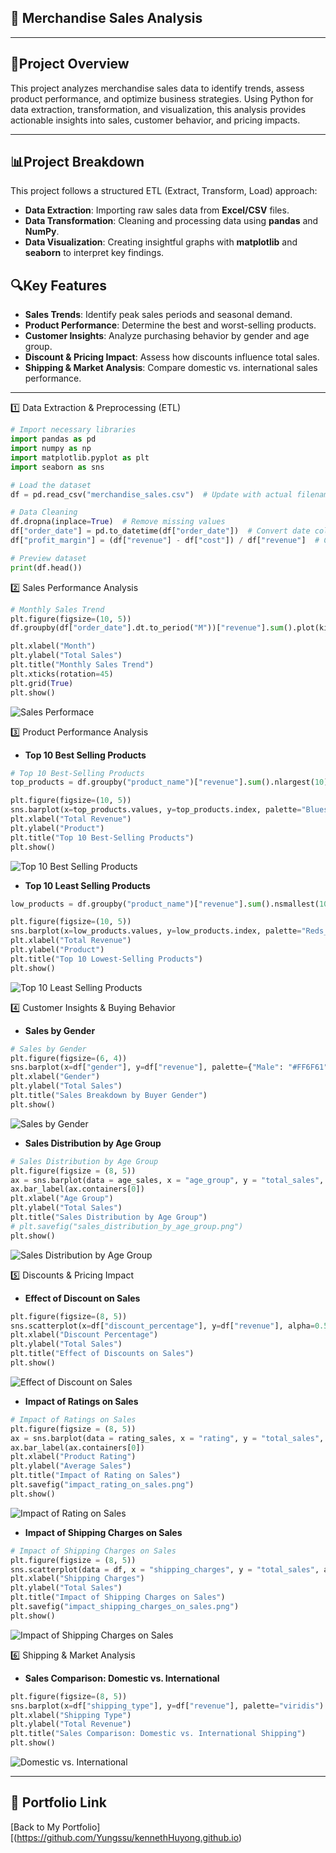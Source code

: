 ## 🛒 Merchandise Sales Analysis 
---
## 🧠Project Overview
This project analyzes merchandise sales data to identify trends, assess product performance, and optimize business strategies. Using Python for data extraction, transformation, and visualization, this analysis provides actionable insights into sales, customer behavior, and pricing impacts.

---
## 📊Project Breakdown
This project follows a structured ETL (Extract, Transform, Load) approach:

- **Data Extraction**: Importing raw sales data from **Excel/CSV** files.
- **Data Transformation**: Cleaning and processing data using **pandas** and **NumPy**.
- **Data Visualization**: Creating insightful graphs with **matplotlib** and **seaborn** to interpret key findings.

## 🔍Key Features
- **Sales Trends**: Identify peak sales periods and seasonal demand.
- **Product Performance**: Determine the best and worst-selling products.
- **Customer Insights**: Analyze purchasing behavior by gender and age group.
- **Discount & Pricing Impact**: Assess how discounts influence total sales.
- **Shipping & Market Analysis**: Compare domestic vs. international sales performance.
---
1️⃣ Data Extraction & Preprocessing (ETL)
``` python
# Import necessary libraries
import pandas as pd
import numpy as np
import matplotlib.pyplot as plt
import seaborn as sns

# Load the dataset
df = pd.read_csv("merchandise_sales.csv")  # Update with actual filename

# Data Cleaning
df.dropna(inplace=True)  # Remove missing values
df["order_date"] = pd.to_datetime(df["order_date"])  # Convert date column
df["profit_margin"] = (df["revenue"] - df["cost"]) / df["revenue"]  # Calculate profit margin

# Preview dataset
print(df.head())
```

2️⃣ Sales Performance Analysis
``` python
# Monthly Sales Trend
plt.figure(figsize=(10, 5))
df.groupby(df["order_date"].dt.to_period("M"))["revenue"].sum().plot(kind="line", marker="o", color="#4C72B0")

plt.xlabel("Month")
plt.ylabel("Total Sales")
plt.title("Monthly Sales Trend")
plt.xticks(rotation=45)
plt.grid(True)
plt.show()
```
![Sales Performace](https://github.com/Yungssu/PythonAnalysis/blob/main/Python_Analysis/monthly_sales_trend.png)

3️⃣ Product Performance Analysis
- **Top 10 Best Selling Products**
``` python
# Top 10 Best-Selling Products
top_products = df.groupby("product_name")["revenue"].sum().nlargest(10)

plt.figure(figsize=(10, 5))
sns.barplot(x=top_products.values, y=top_products.index, palette="Blues_r")
plt.xlabel("Total Revenue")
plt.ylabel("Product")
plt.title("Top 10 Best-Selling Products")
plt.show()

```
![Top 10 Best Selling Products](https://github.com/Yungssu/PythonAnalysis/blob/main/Python_Analysis/top10_best_selling_products.png)
- **Top 10 Least Selling Products**
``` python
low_products = df.groupby("product_name")["revenue"].sum().nsmallest(10)

plt.figure(figsize=(10, 5))
sns.barplot(x=low_products.values, y=low_products.index, palette="Reds_r")
plt.xlabel("Total Revenue")
plt.ylabel("Product")
plt.title("Top 10 Lowest-Selling Products")
plt.show()
```
![Top 10 Least Selling Products](https://github.com/Yungssu/PythonAnalysis/blob/main/Python_Analysis/top10_least_selling_products.png)

4️⃣ Customer Insights & Buying Behavior
- **Sales by Gender**
``` python
# Sales by Gender
plt.figure(figsize=(6, 4))
sns.barplot(x=df["gender"], y=df["revenue"], palette={"Male": "#FF6F61", "Female": "#6B5B95"})
plt.xlabel("Gender")
plt.ylabel("Total Sales")
plt.title("Sales Breakdown by Buyer Gender")
plt.show()
```
![Sales by Gender](https://github.com/Yungssu/PythonAnalysis/blob/main/Python_Analysis/sales_by_buyer_gender.png)

- **Sales Distribution by Age Group**
``` python
# Sales Distribution by Age Group
plt.figure(figsize = (8, 5))
ax = sns.barplot(data = age_sales, x = "age_group", y = "total_sales", palette = "cool")
ax.bar_label(ax.containers[0])
plt.xlabel("Age Group")
plt.ylabel("Total Sales")
plt.title("Sales Distribution by Age Group")
# plt.savefig("sales_distribution_by_age_group.png")
plt.show()
```
![Sales Distribution by Age Group](https://github.com/Yungssu/PythonAnalysis/blob/main/Python_Analysis/sales_distribution_by_age_group.png)

5️⃣ Discounts & Pricing Impact
- **Effect of Discount on Sales**
``` python
plt.figure(figsize=(8, 5))
sns.scatterplot(x=df["discount_percentage"], y=df["revenue"], alpha=0.5, color="#FFA07A")
plt.xlabel("Discount Percentage")
plt.ylabel("Total Sales")
plt.title("Effect of Discounts on Sales")
plt.show()
```
![Effect of Discount on Sales](https://github.com/Yungssu/PythonAnalysis/blob/main/Python_Analysis/effect_discount_on_sales.png)

- **Impact of Ratings on Sales**
``` python
# Impact of Ratings on Sales
plt.figure(figsize = (8, 5))
ax = sns.barplot(data = rating_sales, x = "rating", y = "total_sales", palette = "viridis")
ax.bar_label(ax.containers[0])
plt.xlabel("Product Rating")
plt.ylabel("Average Sales")
plt.title("Impact of Rating on Sales")
plt.savefig("impact_rating_on_sales.png")
plt.show()
```
![Impact of Rating on Sales](https://github.com/Yungssu/PythonAnalysis/blob/main/Python_Analysis/impact_rating_on_sales.png)


- **Impact of Shipping Charges on Sales**
``` python
# Impact of Shipping Charges on Sales
plt.figure(figsize = (8, 5))
sns.scatterplot(data = df, x = "shipping_charges", y = "total_sales", alpha = 0.6, color = "#ff4c4c")
plt.xlabel("Shipping Charges")
plt.ylabel("Total Sales")
plt.title("Impact of Shipping Charges on Sales")
plt.savefig("impact_shipping_charges_on_sales.png")
plt.show()
```
![Impact of Shipping Charges on Sales](https://github.com/Yungssu/PythonAnalysis/blob/main/Python_Analysis/impact_shipping_charges_on_sales.png)

6️⃣ Shipping & Market Analysis
- **Sales Comparison: Domestic vs. International**
``` python
plt.figure(figsize=(8, 5))
sns.barplot(x=df["shipping_type"], y=df["revenue"], palette="viridis")
plt.xlabel("Shipping Type")
plt.ylabel("Total Revenue")
plt.title("Sales Comparison: Domestic vs. International Shipping")
plt.show()
```
![Domestic vs. International](https://github.com/Yungssu/PythonAnalysis/blob/main/Python_Analysis/domestic_vs_internationalshipping.png)

---
## 🔗 Portfolio Link  
[Back to My Portfolio][(https://github.com/Yungssu/kennethHuyong.github.io)
